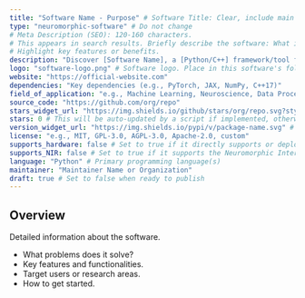 ```yaml
---
title: "Software Name - Purpose" # Software Title: Clear, include main purpose (50-60 chars for SEO). E.g., "Spyx - JAX-based SNN Library"
type: "neuromorphic-software" # Do not change
# Meta Description (SEO): 120-160 characters.
# This appears in search results. Briefly describe the software: What is it? Who is it for? What problem does it solve?
# Highlight key features or benefits.
description: "Discover [Software Name], a [Python/C++] framework/tool for [primary function, e.g., SNN simulation, event data processing] designed for [target users, e.g., researchers, developers] in neuromorphic computing."
logo: "software-logo.png" # Software logo. Place in this software's folder, or reference from static/images/.
website: "https://official-website.com"
dependencies: "Key dependencies (e.g., PyTorch, JAX, NumPy, C++17)"
field_of_application: "e.g., Machine Learning, Neuroscience, Data Processing, Hardware Interface, Robotics"
source_code: "https://github.com/org/repo"
stars_widget_url: "https://img.shields.io/github/stars/org/repo.svg?style=social" # Replace org/repo with actual GitHub path
stars: 0 # This will be auto-updated by a script if implemented, otherwise copy from the badge manually.
version_widget_url: "https://img.shields.io/pypi/v/package-name.svg" # Or other relevant badge URL (e.g., GitHub release)
license: "e.g., MIT, GPL-3.0, AGPL-3.0, Apache-2.0, custom"
supports_hardware: false # Set to true if it directly supports or deploys to neuromorphic hardware platforms
supports_NIR: false # Set to true if it supports the Neuromorphic Intermediate Representation
language: "Python" # Primary programming language(s)
maintainer: "Maintainer Name or Organization"
draft: true # Set to false when ready to publish
---
```


## Overview

Detailed information about the software.
- What problems does it solve?
- Key features and functionalities.
- Target users or research areas.
- How to get started.